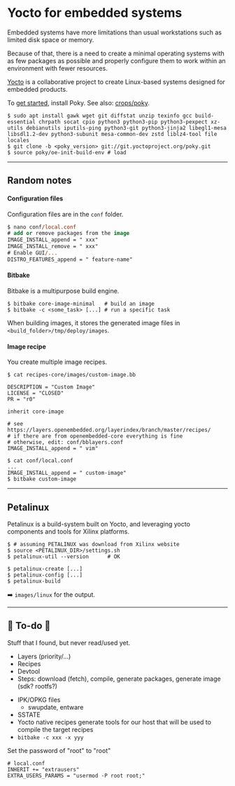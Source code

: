# Yocto for embedded systems

<div class="row row-cols-lg-2"><div>

Embedded systems have more limitations than usual workstations such as limited disk space or memory.

Because of that, there is a need to create a minimal operating systems with as few packages as possible and properly configure them to work within an environment with fewer resources.

[Yocto](https://www.yoctoproject.org/) is a collaborative project to create Linux-based systems designed for embedded products.
</div><div>

To [get started](https://docs.yoctoproject.org/brief-yoctoprojectqs/index.html), install Poky. See also: [crops/poky](https://github.com/crops/poky-container).

```shell!
$ sudo apt install gawk wget git diffstat unzip texinfo gcc build-essential chrpath socat cpio python3 python3-pip python3-pexpect xz-utils debianutils iputils-ping python3-git python3-jinja2 libegl1-mesa libsdl1.2-dev python3-subunit mesa-common-dev zstd liblz4-tool file locales
$ git clone -b <poky_version> git://git.yoctoproject.org/poky.git
$ source poky/oe-init-build-env # load
```
</div></div>

<hr class="sep-both">

## Random notes

<div class="row row-cols-lg-2"><div>

#### Configuration files

Configuration files are in the `conf` folder.

```ps
$ nano conf/local.conf
# add or remove packages from the image
IMAGE_INSTALL_append = " xxx"
IMAGE_INSTALL_remove = " xxx"
# Enable GUI/...
DISTRO_FEATURES_append = " feature-name" 
```

#### Bitbake

Bitbake is a multipurpose build engine. 

```shell!
$ bitbake core-image-minimal   # build an image
$ bitbake -c <some_task> [...] # run a specific task
```

When building images, it stores the generated image files in `<build_folder>/tmp/deploy/images`.
</div><div>

#### Image recipe

You create multiple image recipes.



```shell!
$ cat recipes-core/images/custom-image.bb
```
```bash!
DESCRIPTION = "Custom Image"
LICENSE = "CLOSED"
PR = "r0"

inherit core-image

# see https://layers.openembedded.org/layerindex/branch/master/recipes/
# if there are from openembedded-core everything is fine
# otherwise, edit: conf/bblayers.conf
IMAGE_INSTALL_append = " vim"
```
```shell!
$ cat conf/local.conf
...
IMAGE_INSTALL_append = " custom-image"
$ bitbake custom-image
```
</div></div>

<hr class="sep-both">

## Petalinux

<div class="row row-cols-lg-2"><div>

Petalinux is a build-system built on Yocto, and leveraging yocto components and tools for Xilinx platforms.

```shell!
$ # assuming PETALINUX was download from Xilinx website
$ source <PETALINUX_DIR>/settings.sh
$ petalinux-util --version      # OK
```
</div><div>

```shell!
$ petalinux-create [...]
$ petalinux-config [...]
$ petalinux-build
```

➡️ `images/linux` for the output.
</div></div>

<hr class="sep-both">

## 👻 To-do 👻

Stuff that I found, but never read/used yet.

<div class="row row-cols-lg-2"><div>

* Layers (priority/...)
* Recipes
* Devtool
* Steps: download (fetch), compile, generate packages, generate image (sdk? rootfs?)
</div><div>

* IPK/OPKG files
  * swupdate, entware
* SSTATE
* Yocto native recipes generate tools for our host that will be used to compile the target recipes
* `bitbake -c xxx -x yyy`

Set the password of "root" to "root"

```text!
# local.conf
INHERIT += "extrausers"
EXTRA_USERS_PARAMS = "usermod -P root root;"
```
</div></div>